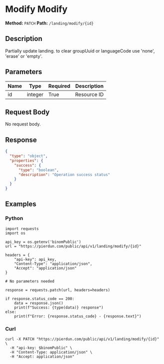 # Modify Modify

**Method:** `PATCH`
**Path:** `/landing/modify/{id}`

## Description
Partially update landing. to clear groupUuid or languageCode use 'none', 'erase' or 'empty'.

## Parameters
| Name | Type | Required | Description |
|---|---|---|---|
| id | integer | True | Resource ID |

## Request Body
No request body.

## Response
```json
{
  "type": "object",
  "properties": {
    "success": {
      "type": "boolean",
      "description": "Operation success status"
    }
  }
}
```

## Examples
### Python
```__python__
import requests
import os

api_key = os.getenv('binomPublic')
url = "https://pierdun.com/public/api/v1/landing/modify/{id}"

headers = {
    "api-key": api_key,
    "Content-Type": "application/json",
    "Accept": "application/json"
}

# No parameters needed

response = requests.patch(url, headers=headers)

if response.status_code == 200:
    data = response.json()
    print(f"Success: {type(data)} response")
else:
    print(f"Error: {response.status_code} - {response.text}")
```
### Curl
```__curl__
curl -X PATCH "https://pierdun.com/public/api/v1/landing/modify/{id}" \
  -H "api-key: $binomPublic" \
  -H "Content-Type: application/json" \
  -H "Accept: application/json"
```
